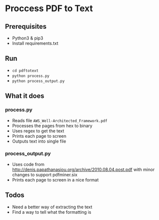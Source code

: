 Proccess PDF to Text
====================

## Prerequisites
* Python3 & pip3
* Install requirements.txt

## Run
* `cd pdftotext`
* `python process.py`
* `python process_output.py`

## What it does

### process.py
* Reads file `AWS_Well-Architected_Framework.pdf`
* Processes the pages from hex to binary
* Uses regex to get the text
* Prints each page to screen
* Outputs text into single file

### process_output.py
* Uses code from http://denis.papathanasiou.org/archive/2010.08.04.post.pdf with minor changes to support pdfminer.six
* Prints each page to screen in a nice format

## Todos
* Need a better way of extracting the text
* Find a way to tell what the formatting is
